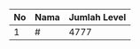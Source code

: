 | No | Nama            | Jumlah Level |
|----|-----------------|--------------|
| 1  | #    |    4777        |
